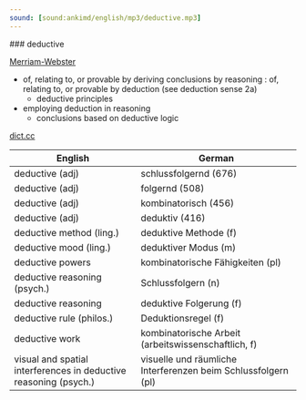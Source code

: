 ```yaml
---
sound: [sound:ankimd/english/mp3/deductive.mp3]
---
```


\### deductive

[Merriam-Webster](https://www.merriam-webster.com/dictionary/deductive)

- of, relating to, or provable by deriving conclusions by reasoning : of, relating to, or provable by deduction (see deduction sense 2a)
    - deductive principles
- employing deduction in reasoning
    - conclusions based on deductive logic

[dict.cc](https://www.dict.cc/deductive)

| English        | German       |
| -------------- | ------------ |
| deductive (adj) | schlussfolgernd (676) |
| deductive (adj) | folgernd (508) |
| deductive (adj) | kombinatorisch (456) |
| deductive (adj) | deduktiv (416) |
| deductive method (ling.) | deduktive Methode (f) |
| deductive mood (ling.) | deduktiver Modus (m) |
| deductive powers | kombinatorische Fähigkeiten (pl) |
| deductive reasoning (psych.) | Schlussfolgern (n) |
| deductive reasoning | deduktive Folgerung (f) |
| deductive rule (philos.) | Deduktionsregel (f) |
| deductive work | kombinatorische Arbeit (arbeitswissenschaftlich, f) |
| visual and spatial interferences in deductive reasoning (psych.) | visuelle und räumliche Interferenzen beim Schlussfolgern (pl) |
